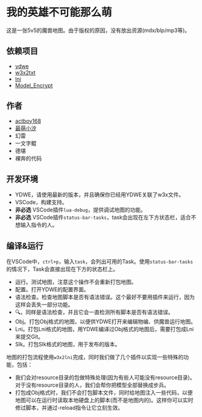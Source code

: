 ﻿# 我的英雄不可能那么萌

这是一张5v5的魔兽地图。由于版权的原因，没有放出资源(mdx/blp/mp3等)。

## 依赖项目

* [ydwe](https://github.com/actboy168/YDWE)
* [w3x2txt](https://github.com/syj2010syj/w3x2txt)
* [lni](https://github.com/actboy168/lni)
* [Model_Encrypt](https://github.com/syj2010syj/Model_Encrypt)

## 作者

* [actboy168](https://github.com/actboy168/)
* [最萌小汐](https://github.com/syj2010syj/)
* 幻雷
* 一文字鲲
* 德堪
* 裸奔的代码

## 开发环境

* YDWE，请使用最新的版本，并且确保你已经用YDWE关联了w3x文件。
* VSCode，构建支持。
* **非必选** VSCode插件`lua-debug`，提供调试地图的功能。
* **非必选** VSCode插件`status-bar-tasks`，task会出现在左下方状态栏，适合不想输入指令的人。

## 编译&运行

在VSCode中，`ctrl+p`，输入`task`，会列出可用的Task。使用`status-bar-tasks`的情况下，Task会直接出现在下方的状态栏上。

* 运行。测试地图，注意这个操作不会重新打包地图。
* 配置。打开YDWE的配置界面。
* 语法检查。检查地图脚本是否有语法错误。这个最好不要用插件来运行，因为这样会丢失一部分功能。
* 🔍。同样是语法检查，并且它会一直检测所有脚本是否有语法错误。
* Obj。打包Obj格式的地图，以便供YDWE打开来编辑物编、供魔兽运行地图。
* Lni。打包Lni格式的地图，用YDWE编译过Obj格式的地图后，需要打包成Lni来提交Git。
* Slk。打包Slk格式的地图，用于发布的版本。

地图的打包流程使用`w3x2lni`完成，同时我们做了几个插件以实现一些特殊的功能，包括：

* 我们会对resource目录的包做特殊处理(因为有些人可能没有resource目录)。对于没有resource目录的人，我们会帮你把模型全部替换成步兵。
* 打包成Obj格式时，我们不会打包脚本文件，同时给地图注入一些代码，以便地图可以在运行时读取本地硬盘上的脚本(而不是地图内的)。这样你可以实时修过脚本，并通过-reload指令让它立刻生效。

